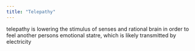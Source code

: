 ```yaml
---
title: "Telepathy"
---
```


telepathy is lowering the stimulus of senses and rational brain in order to feel another persons emotional statre, which is likely transmitted by electricity
